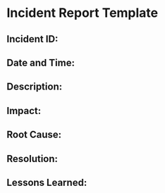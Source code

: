 # Incident Report Template

## Incident ID:

## Date and Time:

## Description:

## Impact:

## Root Cause:

## Resolution:

## Lessons Learned:
